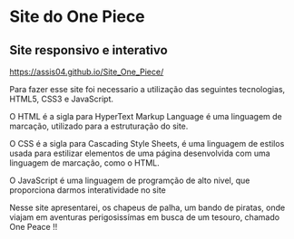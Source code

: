 # Site do One Piece

## Site responsivo e interativo

https://assis04.github.io/Site_One_Piece/

Para fazer esse site foi necessario a utilização das seguintes tecnologias, HTML5, CSS3 e JavaScript.

O HTML é a sigla para HyperText Markup Language é uma linguagem de marcação, utilizado para a estruturação do site.

O CSS é a sigla para Cascading Style Sheets, é uma linguagem de estilos usada para estilizar elementos de uma página desenvolvida com uma linguagem de marcação, como o HTML. 

O JavaScript é uma linguagem de programção de alto nivel, que proporciona darmos interatividade no site 


Nesse site apresentarei, os chapeus de palha, um bando de piratas, onde viajam em aventuras perigosissímas em busca de um tesouro, chamado One Peace !!

